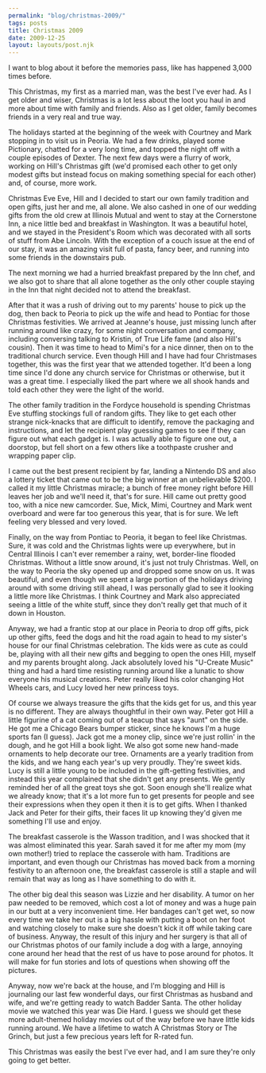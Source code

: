 ```yaml
---
permalink: "blog/christmas-2009/"
tags: posts
title: Christmas 2009
date: 2009-12-25
layout: layouts/post.njk
---
```


I want to blog about it before the memories pass, like has happened 3,000 times before.&nbsp;

This Christmas, my first as a married man, was the best I've ever had. As I get older and wiser, Christmas is a lot less about the loot you haul in and more about time with family and friends. Also as I get older, family becomes friends in a very real and true way.

The holidays started at the beginning of the week with Courtney and Mark stopping in to visit us in Peoria. We had a few drinks, played some Pictionary, chatted for a very long time, and topped the night off with a couple episodes of Dexter. The next few days were a flurry of work, working on Hill's Christmas gift (we'd promised each other to get only modest gifts but instead focus on making something special for each other) and, of course, more work.

Christmas Eve Eve, Hill and I decided to start our own family tradition and open gifts, just her and me, all alone. We also cashed in one of our wedding gifts from the old crew at Illinois Mutual and went to stay at the Cornerstone Inn, a nice little bed and breakfast in Washington. It was a beautiful hotel, and we stayed in the President's Room which was decorated with all sorts of stuff from Abe Lincoln. With the exception of a couch issue at the end of our stay, it was an amazing visit full of pasta, fancy beer, and running into some friends in the downstairs pub.

The next morning we had a hurried breakfast prepared by the Inn chef, and we also got to share that all alone together as the only other couple staying in the Inn that night decided not to attend the breakfast.

After that it was a rush of driving out to my parents' house to pick up the dog, then back to Peoria to pick up the wife and head to Pontiac for those Christmas festivities. We arrived at Jeanne's house, just missing lunch after running around like crazy, for some night conversation and company, including conversing talking to Kristin, of True Life fame (and also Hill's cousin). Then it was time to head to Mimi's for a nice dinner, then on to the traditional church service. Even though Hill and I have had four Christmases together, this was the first year that we attended together. It'd been a long time since I'd done any church service for Christmas or otherwise, but it was a great time. I especially liked the part where we all shook hands and told each other they were the light of the world.

The other family tradition in the Fordyce household is spending Christmas Eve stuffing stockings full of random gifts. They like to get each other strange nick-knacks that are difficult to identify, remove the packaging and instructions, and let the recipient play guessing games to see if they can figure out what each gadget is. I was actually able to figure one out, a doorstop, but fell short on a few others like a toothpaste crusher and wrapping paper clip.&nbsp;

I came out the best present recipient by far, landing a Nintendo DS and also a lottery ticket that came out to be the big winner at an unbelievable $200. I called it my little Christmas miracle; a bunch of free money right before Hill leaves her job and we'll need it, that's for sure. Hill came out pretty good too, with a nice new camcorder. Sue, Mick, Mimi, Courtney and Mark went overboard and were far too generous this year, that is for sure. We left feeling very blessed and very loved.

Finally, on the way from Pontiac to Peoria, it began to feel like Christmas. Sure, it was cold and the Christmas lights were up everywhere, but in Central Illinois I can't ever remember a rainy, wet, border-line flooded Christmas. Without a little snow around, it's just not truly Christmas. Well, on the way to Peoria the sky opened up and dropped some snow on us. It was beautiful, and even though we spent a large portion of the holidays driving around with some driving still ahead, I was personally glad to see it looking a little more like Christmas. I think Courtney and Mark also appreciated seeing a little of the white stuff, since they don't really get that much of it down in Houston.

Anyway, we had a frantic stop at our place in Peoria to drop off gifts, pick up other gifts, feed the dogs and hit the road again to head to my sister's house for our final Christmas celebration. The kids were as cute as could be, playing with all their new gifts and begging to open the ones Hill, myself and my parents brought along. Jack absolutely loved his "U-Create Music" thing and had a hard time resisting running around like a lunatic to show everyone his musical creations. Peter really liked his color changing Hot Wheels cars, and Lucy loved her new princess toys.&nbsp;

Of course we always treasure the gifts that the kids get for us, and this year is no different. They are always thoughtful in their own way. Peter got Hill a little figurine of a cat coming out of a teacup that says "aunt" on the side. He got me a Chicago Bears bumper sticker, since he knows I'm a huge sports fan (I guess). Jack got me a money clip, since we're just rollin' in the dough, and he got Hill a book light. We also got some new hand-made ornaments to help decorate our tree. Ornaments are a yearly tradition from the kids, and we hang each year's up very proudly. They're sweet kids. Lucy is still a little young to be included in the gift-getting festivities, and instead this year complained that she didn't get any presents. We gently reminded her of all the great toys she got. Soon enough she'll realize what we already know; that it's a lot more fun to get presents for people and see their expressions when they open it then it is to get gifts. When I thanked Jack and Peter for their gifts, their faces lit up knowing they'd given me something I'll use and enjoy.&nbsp;

The breakfast casserole is the Wasson tradition, and I was shocked that it was almost eliminated this year. Sarah saved it for me after my mom (my own mother!) tried to replace the casserole with ham. Traditions are important, and even though our Christmas has moved back from a morning festivity to an afternoon one, the breakfast casserole is still a staple and will remain that way as long as I have something to do with it.&nbsp;

The other big deal this season was Lizzie and her disability. A tumor on her paw needed to be removed, which cost a lot of money and was a huge pain in our butt at a very inconvenient time. Her bandages can't get wet, so now every time we take her out is a big hassle with putting a boot on her foot and watching closely to make sure she doesn't kick it off while taking care of business. Anyway, the result of this injury and her surgery is that all of our Christmas photos of our family include a dog with a large, annoying cone around her head that the rest of us have to pose around for photos. It will make for fun stories and lots of questions when showing off the pictures.&nbsp;

Anyway, now we're back at the house, and I'm blogging and Hill is journaling our last few wonderful days, our first Christmas as husband and wife, and we're getting ready to watch Badder Santa. The other holiday movie we watched this year was Die Hard. I guess we should get these more adult-themed holiday movies out of the way before we have little kids running around. We have a lifetime to watch A Christmas Story or The Grinch, but just a few precious years left for R-rated fun.

This Christmas was easily the best I've ever had, and I am sure they're only going to get better.